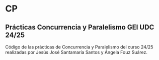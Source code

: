 # CP
## Prácticas Concurrencia y Paralelismo GEI UDC 24/25  
Código de las prácticas de Concurrencia y Paralelismo del curso 24/25 realizadas por Jesús José Santamaría Santos y Ángela Fouz Suárez.
